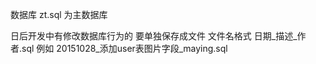 ﻿数据库
zt.sql 为主数据库


日后开发中有修改数据库行为的 要单独保存成文件 
文件名格式  日期_描述_作者.sql 例如  20151028_添加user表图片字段_maying.sql